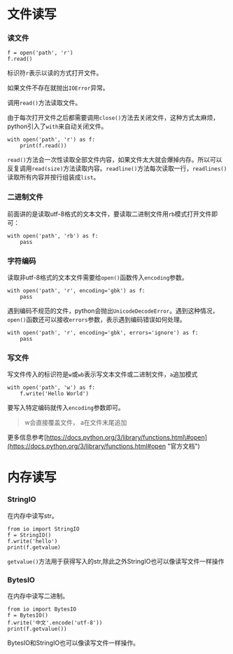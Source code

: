 # 文件读写

### 读文件

```
f = open('path', 'r')
f.read()
```

标识符`r`表示以读的方式打开文件。

如果文件不存在就抛出`IOError`异常。

调用`read()`方法读取文件。

由于每次打开文件之后都需要调用`close()`方法去关闭文件，这种方式太麻烦，python引入了`with`来自动关闭文件。

```
with open('path', 'r') as f:
    print(f.read())
```

`read()`方法会一次性读取全部文件内容，如果文件太大就会爆掉内存。所以可以反复调用`read(size)`方法读取内容。`readline()`方法每次读取一行，`readlines()`读取所有内容并按行组装成`list`。

### 二进制文件

前面讲的是读取utf-8格式的文本文件，要读取二进制文件用`rb`模式打开文件即可：

```
with open('path', 'rb') as f:
    pass
```

### 字符编码

读取非utf-8格式的文本文件需要给`open()`函数传入`encoding`参数。

```
with open('path', 'r', encoding='gbk') as f:
    pass
```

遇到编码不规范的文件，python会抛出`UnicodeDecodeError`。遇到这种情况，`open()`函数还可以接收`errors`参数，表示遇到编码错误如何处理。

```
with open('path', 'r', encoding='gbk', errors='ignore') as f:
    pass
```

### 写文件

写文件传入的标识符是`w`或`wb`表示写文本文件或二进制文件，`a`追加模式

```
with open('path', 'w') as f:
    f.write('Hello World')
```

要写入特定编码就传入`encoding`参数即可。

> w会直接覆盖文件， a在文件末尾追加

更多信息参考[https://docs.python.org/3/library/functions.html\#open](https://docs.python.org/3/library/functions.html#open "官方文档")

# 内存读写

### StringIO

在内存中读写str。

```
from io import StringIO
f = StringIO()
f.write('hello')
print(f.getvalue)
```

`getvalue()`方法用于获得写入的str,除此之外StringIO也可以像读写文件一样操作

### BytesIO

在内存中读写二进制。

```
from io import BytesIO
f = BytesIO()
f.write('中文'.encode('utf-8'))
print(f.getvalue())
```

BytesIO和StringIO也可以像读写文件一样操作。

